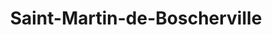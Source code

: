 ---
title: Saint-Martin-de-Boscherville
url: /saint-martin-de-boscherville/
latitude: 49.444
longitude: 0.964
---